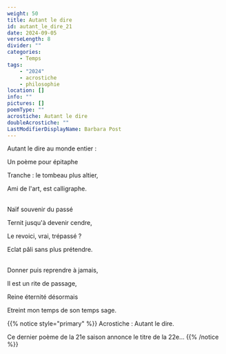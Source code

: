 ```yaml
---
weight: 50
title: Autant le dire
id: autant_le_dire_21
date: 2024-09-05
verseLength: 8
divider: ""
categories:
    - Temps
tags:
    - "2024"
    - acrostiche
    - philosophie
location: []
info: ""
pictures: []
poemType: ""
acrostiche: Autant le dire
doubleAcrostiche: ""
LastModifierDisplayName: Barbara Post
---
```

Autant le dire au monde entier :

Un poème pour épitaphe

Tranche : le tombeau plus altier,

Ami de l'art, est calligraphe.

 \
Naïf souvenir du passé

Ternit jusqu'à devenir cendre,

Le revoici, vrai, trépassé ?

Eclat pâli sans plus prétendre.

 \
Donner puis reprendre à jamais,

Il est un rite de passage,

Reine éternité désormais

Etreint mon temps de son temps sage.


<!-- FM:Snippet:Start data:{"id":"_simpleNotice","fields":[{"name":"content","value":"Acrostiche : Autant le dire"}]} -->
{{% notice style="primary" %}}
Acrostiche : Autant le dire.

Ce dernier poème de la 21e saison annonce le titre de la 22e...
{{% /notice %}}
<!-- FM:Snippet:End -->